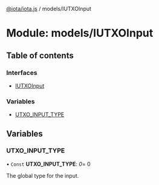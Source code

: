 [@iota/iota.js](../README.md) / models/IUTXOInput

# Module: models/IUTXOInput

## Table of contents

### Interfaces

- [IUTXOInput](../interfaces/models/iutxoinput.iutxoinput.md)

### Variables

- [UTXO\_INPUT\_TYPE](models_iutxoinput.md#utxo_input_type)

## Variables

### UTXO\_INPUT\_TYPE

• `Const` **UTXO\_INPUT\_TYPE**: *0*= 0

The global type for the input.
